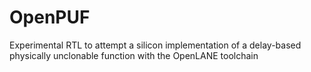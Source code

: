 # OpenPUF
Experimental RTL to attempt a silicon implementation of a delay-based physically unclonable function with the OpenLANE toolchain
